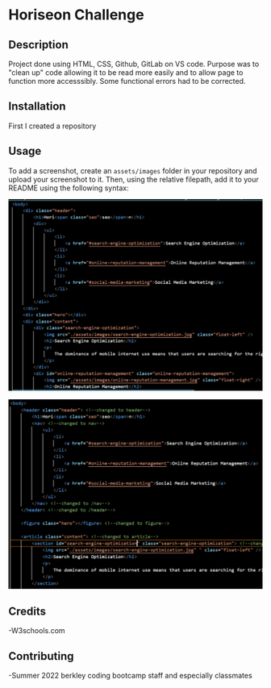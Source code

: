 # Horiseon Challenge

## Description

Project done using HTML, CSS, Github, GitLab on VS code. Purpose was to "clean up" code allowing it to be read more easily and to allow page to function more accesssibly. Some functional errors had to be corrected.




## Installation

First I created a repository





## Usage

To add a screenshot, create an `assets/images` folder in your repository and upload your screenshot to it. Then, using the relative filepath, add it to your README using the following syntax:

![old code](/images/Screenshot%202022-06-15%20223130.png)

![my code](/images/Screenshot%202022-06-15%20223608.png)







## Credits

-W3schools.com

## Contributing
-Summer 2022 berkley coding bootcamp staff and especially classmates